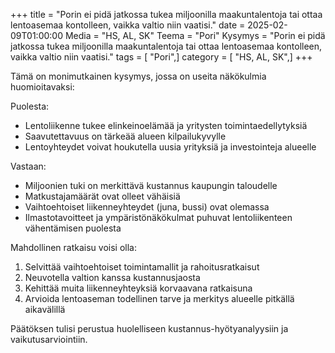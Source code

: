 +++
title = "Porin ei pidä jatkossa tukea miljoonilla maakuntalentoja tai ottaa lentoasemaa kontolleen, vaikka valtio niin vaatisi."
date = 2025-02-09T01:00:00
Media = "HS, AL, SK"
Teema = "Pori"
Kysymys = "Porin ei pidä jatkossa tukea miljoonilla maakuntalentoja tai ottaa lentoasemaa kontolleen, vaikka valtio niin vaatisi."
tags = [ "Pori",]
category = [ "HS, AL, SK",]
+++

Tämä on monimutkainen kysymys, jossa on useita näkökulmia huomioitavaksi:

Puolesta:
- Lentoliikenne tukee elinkeinoelämää ja yritysten toimintaedellytyksiä
- Saavutettavuus on tärkeää alueen kilpailukyvylle
- Lentoyhteydet voivat houkutella uusia yrityksiä ja investointeja alueelle

Vastaan:
- Miljoonien tuki on merkittävä kustannus kaupungin taloudelle
- Matkustajamäärät ovat olleet vähäisiä
- Vaihtoehtoiset liikenneyhteydet (juna, bussi) ovat olemassa
- Ilmastotavoitteet ja ympäristönäkökulmat puhuvat lentoliikenteen vähentämisen puolesta

Mahdollinen ratkaisu voisi olla:
1. Selvittää vaihtoehtoiset toimintamallit ja rahoitusratkaisut
2. Neuvotella valtion kanssa kustannusjaosta
3. Kehittää muita liikenneyhteyksiä korvaavana ratkaisuna
4. Arvioida lentoaseman todellinen tarve ja merkitys alueelle pitkällä aikavälillä

Päätöksen tulisi perustua huolelliseen kustannus-hyötyanalyysiin ja vaikutusarviointiin.